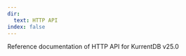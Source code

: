 ```yaml
---
dir:
  text: HTTP API
index: false
---
```


Reference documentation of HTTP API for KurrentDB v25.0

<Catalog/>